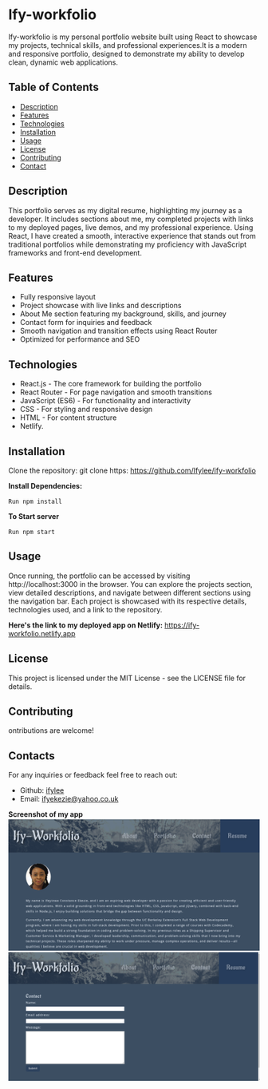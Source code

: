 # Ify-workfolio
Ify-workfolio is my personal portfolio website built using React to showcase my projects, technical skills, and professional experiences.It is a modern and responsive portfolio, designed  to demonstrate my ability to develop clean, dynamic web applications.

## Table of Contents
- [Description](#description)
- [Features](#features)
- [Technologies](#technologies)
- [Installation](#installation)
- [Usage](#usage)
- [License](#license)
- [Contributing](#contributing)
- [Contact](#contact)


## Description
This portfolio serves as my digital resume, highlighting my journey as a developer. It includes sections about me, my completed projects with links to my deployed pages, live demos, and my professional experience. Using React, I have created a smooth, interactive experience that stands out from traditional portfolios while demonstrating my proficiency with JavaScript frameworks and front-end development.

## Features
- Fully responsive layout
- Project showcase with live links and descriptions
- About Me section featuring my background, skills, and journey
- Contact form for inquiries and feedback
- Smooth navigation and transition effects using React Router
- Optimized for performance and SEO

## Technologies
- React.js - The core framework for building the portfolio
- React Router - For page navigation and smooth transitions
- JavaScript (ES6) - For functionality and interactivity
- CSS - For styling and responsive design
- HTML - For content structure
- Netlify.

## Installation
Clone the repository:
git clone https: https://github.com/Ifylee/ify-workfolio

**Install Dependencies:**
```
Run npm install

```
**To Start server**
```
Run npm start

```

## Usage
Once running, the portfolio can be accessed by visiting http://localhost:3000 in the browser. You can explore the projects section, view detailed descriptions, and navigate between different sections using the navigation bar. Each project is showcased with its respective details, technologies used, and a link to the repository.

**Here's the link to my deployed app on Netlify:**
https://ify-workfolio.netlify.app

## License
This project is licensed under the MIT License - see the LICENSE file for details.

## Contributing
ontributions are welcome!

## Contacts

For any inquiries or feedback feel free to reach out: 
- Github: [ifylee](https://github.com/Ifylee/ify-workfolio)
- Email: [ifyekezie@yahoo.co.uk](mailto:ifyekezie@yahoo.co.uk)

**Screenshot of my app**
![alt text](<Screenshot 2024-10-10 143415.png>)
![alt text](<Screenshot 2024-10-10 145444.png>)

